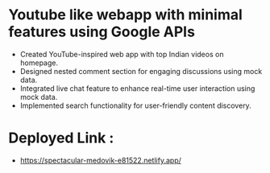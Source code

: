 # Youtube like webapp with minimal features using Google APIs

 - Created YouTube-inspired web app with top Indian videos on homepage.
 - Designed nested comment section for engaging discussions using mock data.
 - Integrated live chat feature to enhance real-time user interaction using mock data.
 - Implemented search functionality for user-friendly content discovery.

# Deployed Link : 
 - https://spectacular-medovik-e81522.netlify.app/ 
